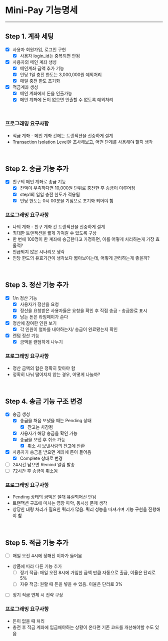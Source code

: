 # Mini-Pay 기능명세

---

## Step 1. 계좌 세팅

- [x] 사용자 회원가입, 로그인 구현 
  - [x] 사용자 login_id는 중복되면 안됨
- [x] 사용자의 메인 계좌 생성
  - [x] 메인계좌 금액 추가 기능
  - [x] 인당 1일 충전 한도는 3,000,000원 예외처리
  - [x] 매일 충전 한도 초기화
- [x] 적금계좌 생성
  - [x] 메인 계좌에서 돈을 인출가능
  - [x] 메인 계좌에 돈이 없으면 인출할 수 없도록 예외처리

<br/>

### 프로그래밍 요구사항
- 적금 계좌 - 메인 계좌 간에는 트랜잭션을 신중하게 설계
- Transaction Isolation Level을 조사해보고, 어떤 단계를 사용해야 할지 생각

<br/>

## Step 2. 송금 기능 추가

- [x] 친구의 메인 계좌로 송금 기능
  - [x] 잔액이 부족하다면 10,000원 단위로 충전한 후 송금이 이루어짐
  - [x] step1의 일일 충전 한도가 적용됨
  - [x] 인당 한도는 0시 00분을 기점으로 초기화 되어야 함

### 프로그래밍 요구사항
- 나의 계좌 - 친구 계좌 간 트랜잭션을 신중하게 설계
- 최대한 트랜잭션을 짧게 가져갈 수 있도록 구상
- 한 번에 100명이 한 계좌에 송금한다고 가정하면, 이를 어떻게 처리하는게 가장 효울적?
- 언급되지 않은 시나리오 생각
- 인당 한도의 유효기간이 생각보다 짧아보이는데, 어떻게 관리하는게 좋을까?

<br/>

## Step 3. 정산 기능 추가
- [x] 1/n 정산 기능
  - [x] 사용자가 정산을 요청
  - [x] 정산을 요청받은 사용자들은 요청을 확인 후 직접 송금 - 송금완료 표시
  - [x] 남는 돈은 라임페이가 쏜다
- [x] 정산에 참여한 인원 보기
  - [x] 각 인원이 얼마를 내야하는지/ 송금이 완료됐는지 확인
- [x] 랜덤 정산 기능
  - [x] 금액을 랜덤하게 나누기

### 프로그래밍 요구사항
- 정산 금액의 합은 정확히 맞아야 함
- 정확히 나눠 떨어지지 않는 경우, 어떻게 나눌까?

<br/>

## Step 4. 송금 기능 구조 변경
- [x] 송금 생성
  - [x] 송금을 처음 보냈을 때는 Pending 상태
    - [x] 잔고는 차감됨
  - [x] 사용자가 해당 송금을 확인 가능
  - [x] 송금을 보낸 후 취소 가능
    - [x] 취소 시 보낸사람의 잔고에 반환
- [x] 사용자가 송금을 받으면 계좌에 돈이 들어옴
  - [x] Complete 상태로 변경
- [ ] 24시간 남으면 Remind 알림 발송
- [ ] 72시간 후 송금이 취소됨

### 프로그래밍 요구사항
- Pending 상태의 금액은 절대 유실되어선 안됨
- 트랜잭션 구조에 미치는 영향 파악, 동시성 문제 생각
- 상당한 대량 처리가 필요한 쿼리가 많음. 쿼리 성능을 따져가며 기능 구현을 진행해야 함

<br/>

## Step 5. 적금 기능 추가
- [ ] 매일 오전 4시에 정해진 이자가 들어옴
- 상품에 따라 다른 기능 추가
  - [ ] 정기 적금: 매일 오전 8시에 가입한 금액 만큼 자동으로 출금, 이율은 단리로 5%
  - [ ] 자유 적금: 원할 때 돈을 넣을 수 있음. 이율은 단리로 3%
- [ ] 정기 적금 연체 시 전략 구상

### 프로그래밍 요구사항
- 돈이 없을 때 처리
- 충전 후 적금 계좌에 입금해야하는 상황이 온다면 기존 코드를 개선해야할 수도 있음
